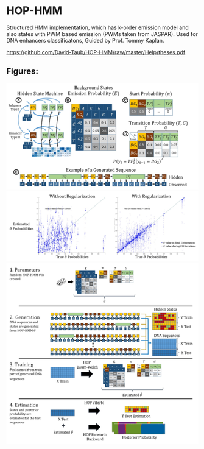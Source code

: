 # HOP-HMM
Structured HMM implementation, which has k-order emission model and also states with PWM based emission (PWMs taken from JASPAR).  Used for DNA enhancers classificatons, Guided by Prof. Tommy Kaplan.

https://github.com/David-Taub/HOP-HMM/raw/master/Help/theses.pdf

## Figures:
![HOP-HMM Model](Help/Figures/HOP_HMM_multi_states.jpg)
![HOP-HMM Parameters Convergence](Help/Figures/dec_theta_error_scatter.jpg)
![Workflow](Help/Figures/Workflow.jpg)
